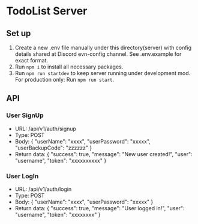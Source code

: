 # TodoList Server

## Set up
1. Create a new .env file manually under this directory(server) with config details shared at Discord evn-config channel. See .env.example for exact format.
2. Run `npm i` to install all necessary packages.
3. Run `npm run startdev` to keep server running under development mod. For production only: Run `npm run start`.

## API 

### User SignUp
- URL: /api/v1/auth/signup
- Type: POST
- Body: { "userName": "xxxx", "userPassword": "xxxxx", "userBackupCode": "zzzzzz" }
- Return data:
  {
  "success": true,
  "message": "New user created!",
  "user": "username",
  "token": "xxxxxxxxxx"
  }

### User LogIn
- URL: /api/v1/auth/login
- Type: POST
- Body: { "userName": "xxxx", "userPassword": "xxxxx" }
- Return data:
  {
  "success": true,
  "message": "User logged in!",
  "user": "username",
  "token": "xxxxxxxx"
  }


